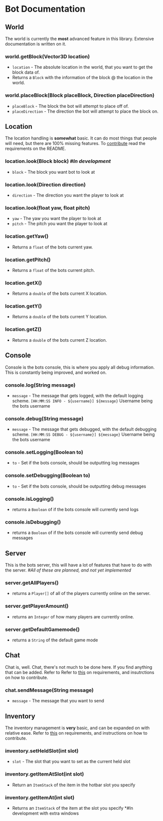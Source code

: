 # Bot Documentation
 
  ## World
  The world is currently the **most** advanced feature in this library. Extensive documentation is written on it.
  
  ### world.getBlock(Vector3D location)
  * `location` - The absolute location in the world, that you want to get the block data of.
  * Returns a `Block` with the information of the block @ the location in the world.
  
  ### world.placeBlock(Block placeBlock, Direction placeDirection)
  * `placeBlock` - The block the bot will attempt to place off of.
  * `placeDirection` - The direction the bot will attempt to place the block on.
  
  ## Location
  The location handling is **somewhat** basic. It can do most things that people will need, but there are 100% missing features. To [contribute](https://github.com/LegendWasTaken/JCraft/blob/master/docs/README.md) read the requirements on the README.

  ### location.look(Block block) *#In development*
  * `block` - The block you want bot to look at

  ### location.look(Direction direction)
  * `direction` - The direction you want the player to look at

  ### location.look(float yaw, float pitch)
  * `yaw` - The yaw you want the player to look at
  * `pitch` - The pitch you want the player to look at
  
  ### location.getYaw()
  * Returns a `float` of the bots current yaw.
  
  ### location.getPitch()
  * Returns a `float` of the bots current pitch.
  
  ### location.getX()
  * Returns a `double` of the bots current X location.
  
  ### location.getY()
  * Returns a `double` of the bots current Y location.
  
  ### location.getZ()
  * Returns a `double` of the bots current Z location.
  
  ## Console
  Console is the bots console, this is where you apply all debug information. This is constantly being improved, and worked on.
  
  ### console.log(String message)
  * `message` - The message that gets logged, with the default logging scheme. `[HH:MM:SS INFO - ${username}] ${message}` Username being the bots username
  
  ### console.debug(String message)
  * `message` - The message that gets debugged, with the default debugging scheme. `[HH:MM:SS DEBUG - ${username}] ${message}` Username being the bots username
  
  ### console.setLogging(Boolean to)
  * `to` - Set if the bots console, should be outputting log messages
  
  ### console.setDebugging(Boolean to)
  * `to` - Set if the bots console, should be outputting debug messages
  
  ### console.isLogging()
  * returns a `Boolean` of if the bots console will currently send logs
  
  ### console.isDebugging()
  * returns a `Boolean` of if the bots console will currently send debug messages
  
  ## Server 
  This is the bots server, this will have a lot of features that have to do with the server. *#All of these are planned, and not yet implemented*
  
  ### server.getAllPlayers()
  * returns a `Player[]` of all of the players currently online on the server.
  
  ### server.getPlayerAmount()
  * returns an `Integer` of how many players are currently online.
  
  ### server.getDefaultGamemode()
  * returns a `String` of the default game mode
  
  ## Chat
  Chat is, well. Chat, there's not much to be done here. If you find anything that can be added. Refer to Refer to [this](https://github.com/LegendWasTaken/JCraft/blob/master/docs/README.md) on requirements, and insutrctions on how to contribute.
  
  ### chat.sendMessage(String message)
  * `message` - The message that you want to send
  
  ## Inventory
  The inventory management is **very** basic, and can be expanded on with relative ease. Refer to [this](https://github.com/LegendWasTaken/JCraft/blob/master/docs/README.md) on requirements, and instructions on how to contribute.
  
  ### inventory.setHeldSlot(int slot)
  * `slot` - The slot that you want to set as the current held slot
  
  ### inventory.getItemAtSlot(int slot)
  * Return an `ItemStack` of the item in the hotbar slot you specify
  
  ### inventory.getItemAt(int slot)
  * Returns an `ItemStack` of the item at the slot you specify *#In development with extra windows 
  
